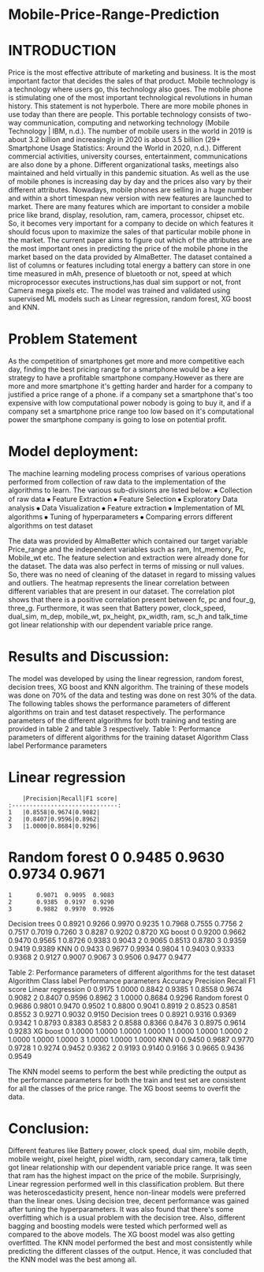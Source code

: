 # Mobile-Price-Range-Prediction

# INTRODUCTION

Price is the most effective attribute of marketing and business. It is the most important factor that decides the sales of that product. Mobile technology is a technology where users go, this technology also goes. The mobile phone is stimulating one of the most important technological revolutions in human history. This statement is not hyperbole. There are more mobile phones in use today than there are people. This portable technology consists of two-way communication, computing and networking technology (Mobile Technology | IBM, n.d.). The number of mobile users in the world in 2019 is about 3.2 billion and increasingly in 2020 is about 3.5 billion (29+ Smartphone Usage Statistics: Around the World in 2020, n.d.). Different commercial activities, university courses, entertainment, communications are also done by a phone. Different organizational tasks, meetings also maintained and held virtually in this pandemic situation. As well as the use of mobile phones is increasing day by day and the prices also vary by their different attributes. Nowadays, mobile phones are selling in a huge number and within a short timespan new version with new features are launched to market. There are many features which are important to consider a mobile price like brand, display, resolution, ram, camera, processor, chipset etc. So, it becomes very important for a company to decide on which features it should focus upon to maximize the sales of that particular mobile phone in the market. The current paper aims to figure out which of the attributes are the most important ones in predicting the price of the mobile phone in the market based on the data provided by AlmaBetter. The dataset contained a list of columns or features including total energy a battery can store in one time measured in mAh, presence of bluetooth or not, speed at which microprocessor executes instructions,has dual sim support or not, front Camera mega pixels etc. The model was trained and validated using supervised ML models such as Linear regression, random forest, XG boost and KNN.


# Problem Statement

As the competition of smartphones get more and more competitive each day, finding the best pricing range for a smartphone would be a key strategy to have a profitable smartphone company.However as there are more and more smartphone it's getting harder and harder for a company to justified a price range of a phone.
if a company set a smartphone that's too expensive with low computational power nobody is going to buy it, and if a company set a smartphone price range too low based on it's computational power the smartphone company is going to lose on potential profit.

# Model deployment:
The machine learning modeling process comprises of various operations performed from collection of raw data to the implementation of the algorithms to learn. The various sub-divisions are listed below: 
⦁	Collection of raw data
⦁	Feature Extraction 
⦁	Feature Selection 
⦁	Exploratory Data analysis
⦁	Data Visualization
⦁	Feature extraction 
⦁	Implementation of ML algorithms 
⦁	Tuning of hyperparameters 
⦁	Comparing errors different algorithms on test dataset

The data was provided by AlmaBetter which contained our target variable Price_range and the independent variables such as ram, Int_memory, Pc, Mobile_wt etc. The feature selection and extraction were already done for the dataset. The data was also perfect in terms of missing or null values. So, there was no need of cleaning of the dataset in regard to missing values and outliers. 
The heatmap represents the linear correlation between different variables that are present in our dataset. The correlation plot shows that there is a positive correlation present between fc, pc and four_g, three_g. Furthermore, it was seen that Battery power, clock_speed, dual_sim, m_dep, mobile_wt, px_height, px_width, ram, sc_h and talk_time got linear relationship with our dependent variable price range.  

# Results and Discussion:
The model was developed by using the linear regression, random forest, decision trees, XG boost and KNN algorithm. The training of these models was done on 70% of the data and testing was done on rest 30% of the data. The following tables shows the performance parameters of different algorithms on train and test dataset respectively. The performance parameters of the different algorithms for both training and testing are provided in table 2 and table 3 respectively.
Table 1: Performance parameters of different algorithms for the training dataset
Algorithm	Class label	Performance parameters
# Linear regression
 	 	|Precision|Recall|F1 score|
    :------------------------------:	
 	1	|0.8558|0.9674|0.9082|
 	2	|0.8407|0.9596|0.8962|
 	3	|1.0000|0.8684|0.9296|
# Random forest	0	0.9485	0.9630	0.9734	0.9671
 	1	 	0.9071	0.9095	0.9083
 	2	 	0.9385	0.9197	0.9290
 	3	 	0.9882	0.9970	0.9926
Decision trees	0	0.8921	0.9266	0.9970	0.9235
 	1	 	0.7968	0.7555	0.7756
 	2	 	0.7517	0.7019	0.7260
 	3	 	0.8287	0.9202	0.8720
XG boost	0	0.9200	0.9662	0.9470	0.9565
 	1	 	0.8726	0.9383	0.9043
 	2	 	0.9065	0.8513	0.8780
 	3	 	0.9359	0.9419	0.9389
KNN	0	0.9433	0.9677	0.9934	0.9804
 	1	 	0.9403	0.9333	0.9368
 	2	 	0.9127	0.9007	0.9067
 	3	 	0.9506	0.9477	0.9477

Table 2: Performance parameters of different algorithms for the test dataset
Algorithm	Class label	Performance parameters
 	 	Accuracy	Precision	Recall	F1 score
Linear regression	0	0.9175	1.0000	0.8842	0.9385
 	1	 	0.8558	0.9674	0.9082
 	2	 	0.8407	0.9596	0.8962
 	3	 	1.0000	0.8684	0.9296
Random forest	0	0.9686	0.9801	0.9470	0.9502
 	1	 	0.8800	0.9041	0.8919
 	2	 	0.8523	0.8581	0.8552
 	3	 	0.9271	0.9032	0.9150
Decision trees	0	0.8921	0.9316	0.9369	0.9342
 	1	 	0.8793	0.8383	0.8583
 	2	 	0.8588	0.8366	0.8476
 	3	 	0.8975	0.9614	0.9283
XG boost	0	1.0000	1.0000	1.0000	1.0000
 	1	 	1.0000	1.0000	1.0000
 	2	 	1.0000	1.0000	1.0000
 	3	 	1.0000	1.0000	1.0000
KNN	0	0.9450	0.9687	0.9770	0.9728
 	1	 	0.9274	0.9452	0.9362
 	2	 	0.9193	0.9140	0.9166
 	3	 	0.9665	0.9436	0.9549

The KNN model seems to perform the best while predicting the output as the performance parameters for both the train and test set are consistent for all the classes of the price range. The XG boost seems to overfit the data.  


# Conclusion:
Different features like Battery power, clock speed, dual sim, mobile depth, mobile weight, pixel height, pixel width, ram, secondary camera, talk time got linear relationship with our dependent variable price range. It was seen that ram has the highest impact on the price of the mobile. Surprisingly, Linear regression performed well in this classification problem. But there was heteroscedasticity present, hence non-linear models were preferred than the linear ones. Using decision tree, decent performance was gained after tuning the hyperparameters. It was also found that there's some overfitting which is a usual problem with the decision tree. Also, different bagging and boosting models were tested which performed well as compared to the above models. The XG boost model was also getting overfitted. The KNN model performed the best and most consistently while predicting the different classes of the output. Hence, it was concluded that the KNN model was the best among all. 

